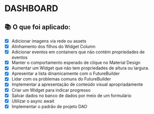 # DASHBOARD 

## 📚 O que foi aplicado: 

  - [x] Adicionar imagens via rede ou assets
  - [x] Alinhamento dos filhos do Widget Column
  - [x] Adicionar eventos em containers que não contém propriedades de eventos
  - [x] Manter o comportamento esperado de clique no Material Design
  - [x] Aumentar um Widget que não tem propriedades de altura ou largura.
  - [x] Apresentar a lista dinamicamente com o FutureBuilder
  - [x] Lidar com os problemas comuns do FutureBuilder
  - [x] Implementar a apresentação de conteúdo visual apropriadamente
  - [x] Criar um Widget para indicar progresso
  - [x] Salvar dados no banco de dados por meio de um formulário
  - [x] Utilizar o async await
  - [x] Implementar o padrão de projeto DAO
